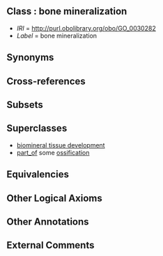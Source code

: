 
## Class : bone mineralization

 * *IRI* = http://purl.obolibrary.org/obo/GO_0030282
 * *Label* = bone mineralization

## Synonyms


## Cross-references


## Subsets


## Superclasses

 * [biomineral tissue development](../../GO/14/GO_0031214.md)
 * [part_of](../../BFO/50/BFO_0000050.md) some [ossification](../../GO/03/GO_0001503.md)

## Equivalencies


## Other Logical Axioms


## Other Annotations


## External Comments

